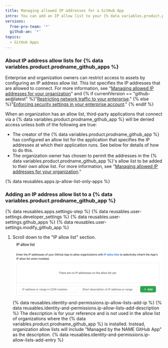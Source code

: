 ```yaml
---
title: Managing allowed IP addresses for a GitHub App
intro: You can add an IP allow list to your {% data variables.product.prodname_github_app %} to prevent your app from being blocked by an organization's own allow list.
versions:
  free-pro-team: '*'
  github-ae: '*'
topics:
  - GitHub Apps
---
```


### About IP address allow lists for {% data variables.product.prodname_github_apps %}

Enterprise and organization owners can restrict access to assets by configuring an IP address allow list. This list specifies the IP addresses that are allowed to connect. For more information, see "[Managing allowed IP addresses for your organization](/organizations/keeping-your-organization-secure/managing-allowed-ip-addresses-for-your-organization#enabling-allowed-ip-addresses)" and {% if currentVersion == "github-ae@latest" %}"[Restricting network traffic to your enterprise](/admin/configuration/configuring-your-enterprise/restricting-network-traffic-to-your-enterprise)." {% else %}"[Enforcing security settings in your enterprise account](/github/setting-up-and-managing-your-enterprise/setting-policies-for-organizations-in-your-enterprise-account/enforcing-security-settings-in-your-enterprise-account#managing-allowed-ip-addresses-for-organizations-in-your-enterprise-account)." {% endif %}

When an organization has an allow list, third-party applications that connect via a {% data variables.product.prodname_github_app %} will be denied access unless both of the following are true:

* The creator of the {% data variables.product.prodname_github_app %} has configured an allow list for the application that specifies the IP addresses at which their application runs. See below for details of how to do this.
* The organization owner has chosen to permit the addresses in the {% data variables.product.prodname_github_app %}'s allow list to be added to their own allow list. For more information, see "[Managing allowed IP addresses for your organization](/organizations/keeping-your-organization-secure/managing-allowed-ip-addresses-for-your-organization#allowing-access-by-github-apps)."

{% data reusables.apps.ip-allow-list-only-apps %}

### Adding an IP address allow list to a {% data variables.product.prodname_github_app %}

{% data reusables.apps.settings-step %}
{% data reusables.user-settings.developer_settings %}
{% data reusables.user-settings.github_apps %}
{% data reusables.user-settings.modify_github_app %}
1. Scroll down to the "IP allow list" section.
![Basic information section for your GitHub App](/assets/images/github-apps/github-apps-allow-list-empty.png)
{% data reusables.identity-and-permissions.ip-allow-lists-add-ip %}
{% data reusables.identity-and-permissions.ip-allow-lists-add-description %}
  The description is for your reference and is not used in the allow list of organizations where the {% data variables.product.prodname_github_app %} is installed. Instead, organization allow lists will include "Managed by the NAME GitHub App" as the description.
{% data reusables.identity-and-permissions.ip-allow-lists-add-entry %}
